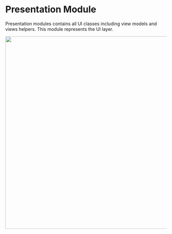 # Presentation Module

Presentation modules contains all UI classes including view models and views helpers. This module represents the UI layer.

<img src="https://github.com/ShabanKamell/Restaurants/blob/master/blob/modular-arch-diagram2.png" height="600">
